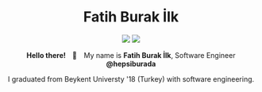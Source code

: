 <h1 align="center">Fatih Burak İlk</h1>
<p align="center">
    <a href="https://www.linkedin.com/in/fburakilk" target="_blank"><img src="https://img.shields.io/badge/-LinkedIn-blue?style=flat-square&logo=Linkedin&logoColor=white"/></a>
    <a href="mailto:f.burakilk@gmail.com" target="_blank"><img src="https://img.shields.io/badge/-Gmail-c14438?style=flat-square&logo=Gmail&logoColor=white"/></a>
</p>
<p align="center"><strong>Hello there! <span style="margin:0 10px;">👋</span></strong> My name is <strong>Fatih Burak İlk</strong>, Software Engineer <strong>@hepsiburada </strong></p>
<p align="center">I graduated from Beykent Universty '18 (Turkey) with software engineering.</p>
